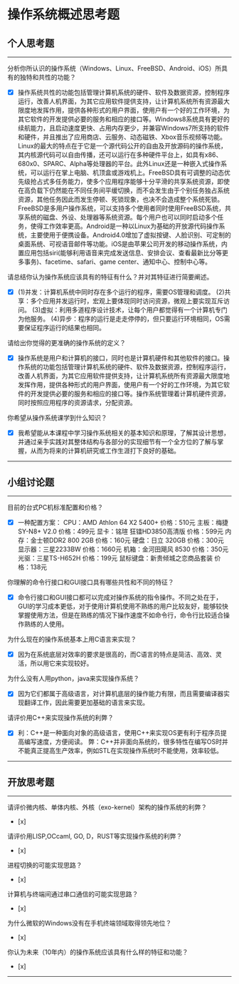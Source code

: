 # 操作系统概述思考题

## 个人思考题

---

分析你所认识的操作系统（Windows、Linux、FreeBSD、Android、iOS）所具有的独特和共性的功能？
- [x]  操作系统共性的功能包括管理计算机系统的硬件、软件及数据资源，控制程序运行，改善人机界面，为其它应用软件提供支持，让计算机系统所有资源最大限度地发挥作用，提供各种形式的用户界面，使用户有一个好的工作环境，为其它软件的开发提供必要的服务和相应的接口等。Windows8系统具有更好的续航能力，且启动速度更快、占用内存更少，并兼容Windows7所支持的软件和硬件，并且推出了应用商店、云服务、动态磁铁、Xbox音乐视频等功能。Linux的最大的特点在于它是一个源代码公开的自由及开放源码的操作系统，其内核源代码可以自由传播，还可以运行在多种硬件平台上，如具有x86、680x0、SPARC、Alpha等处理器的平台。此外Linux还是一种嵌入式操作系统，可以运行在掌上电脑、机顶盒或游戏机上。FreeBSD具有可调整的动态优先级抢占式多任务能力，使多个应用程序能够十分平滑的共享系统资源，即使在高负载下仍然能在不同任务间平缓切换，而不会发生由于个别任务独占系统资源，其他任务因此而发生停顿、死锁现象，也决不会造成整个系统死锁。FreeBSD是多用户操作系统，可以支持多个使用者同时使用FreeBSD系统，共享系统的磁盘、外设、处理器等系统资源。每个用户也可以同时启动多个任务，使得工作效率更高。Android是一种以Linux为基础的开放源代码操作系统，主要使用于便携设备。Android4.0增加了虚拟按键、人脸识别、可定制的桌面系统、可视语音邮件等功能。iOS是由苹果公司开发的移动操作系统，内置应用包括siri(能够利用语音来完成发送信息、安排会议、查看最新比分等更多事务)、facetime、safari、game center、通知中心、控制中心等。

>  

请总结你认为操作系统应该具有的特征有什么？并对其特征进行简要阐述。
- [x]  (1)并发：计算机系统中同时存在多个运行的程序，需要OS管理和调度。
       (2)共享：多个应用并发运行时，宏观上要体现同时访问资源，微观上要实现互斥访问。
       (3)虚拟：利用多道程序设计技术，让每个用户都觉得有一个计算机专门为他服务。
       (4)异步：程序的运行是走走停停的，但只要运行环境相同，OS需要保证程序运行的结果也相同。

>   

请给出你觉得的更准确的操作系统的定义？
- [x]  操作系统是用户和计算机的接口，同时也是计算机硬件和其他软件的接口。操作系统的功能包括管理计算机系统的硬件、软件及数据资源，控制程序运行，改善人机界面，为其它应用软件提供支持，让计算机系统所有资源最大限度地发挥作用，提供各种形式的用户界面，使用户有一个好的工作环境，为其它软件的开发提供必要的服务和相应的接口等。操作系统管理着计算机硬件资源，同时按照应用程序的资源请求，分配资源。

>   

你希望从操作系统课学到什么知识？
- [x]  我希望能从本课程中学习操作系统相关的基本知识和原理，了解其设计思想，并通过亲手实践对其整体结构与各部分的实现细节有一个全方位的了解与掌握，从而为将来的计算机研究或工作生涯打下良好的基础。

>   

---

## 小组讨论题

---

目前的台式PC机标准配置和价格？
- [x]  一种配置方案： CPU：AMD Athlon 64 X2 5400+ 价格：510元 主板：梅捷SY-N8+ V2.0 价格：499元 显卡：铭瑄 狂镭HD3850高清版 价格：599元 内存：金士顿DDR2 800 2GB 价格：160元 硬盘：日立 320GB 价格：300元 显示器：三星2233BW 价格：1660元 机箱：金河田飓风 8530 价格：350元 光驱：三星TS-H652H 价格：199元 鼠标键盘：新贵倾城之恋商品套装 价格：138元

> 

你理解的命令行接口和GUI接口具有哪些共性和不同的特征？
- [x]  命令行接口和GUI接口都可以完成对操作系统的指令操作。不同之处在于，GUI的学习成本更低，对于使用计算机使用不熟练的用户比较友好，能够较快掌握使用方法，但是在熟练的情况下操作速度不如命令行，命令行比较适合操作熟练的人使用。

> 

为什么现在的操作系统基本上用C语言来实现？
- [x]  因为在系统底层对效率的要求是很高的，而C语言的特点是简洁、高效、灵活，所以用它来实现较好。

>  

为什么没有人用python，java来实现操作系统？
- [x]  因为它们都属于高级语言，对计算机底层的操作能力有限，而且需要编译器实现翻译工作，因此需要更加基础的语言来实现。

>  

请评价用C++来实现操作系统的利弊？
- [x]  利：C++是一种面向对象的高级语言，使用C++来实现OS更有利于程序员提高编写速度，方便阅读。
       弊：C++并非面向系统的，很多特性在编写OS时并不能真正提高生产效率，例如STL在实现操作系统时不能使用，效率较低。

>  

---

## 开放思考题

---

请评价微内核、单体内核、外核（exo-kernel）架构的操作系统的利弊？
- [x]  

>  

请评价用LISP,OCcaml, GO, D，RUST等实现操作系统的利弊？
- [x]  

>  

进程切换的可能实现思路？
- [x]  

>  

计算机与终端间通过串口通信的可能实现思路？
- [x]  

>  

为什么微软的Windows没有在手机终端领域取得领先地位？
- [x]  

>  

你认为未来（10年内）的操作系统应该具有什么样的特征和功能？
- [x]  

>  

---
